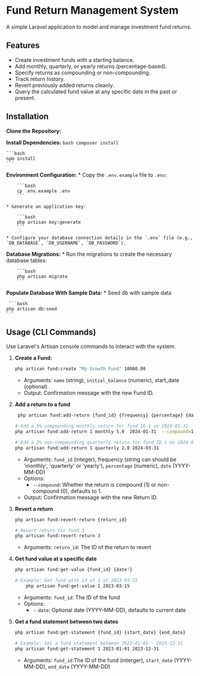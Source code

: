 # Fund Return Management System
A simple Laravel application to model and manage investment fund returns.


## Features
* Create investment funds with a starting balance.
* Add monthly, quarterly, or yearly returns (percentage-based).
* Specify returns as compounding or non-compounding.
* Track return history.
* Revert previously added returns cleanly.
* Query the calculated fund value at any specific date in the past or present.


## Installation

**Clone the Repository:**

**Install Dependencies:**
    ```bash
    composer install
    ```
    
    ```bash
    npm install
    ```


**Environment Configuration:**
    * Copy the `.env.example` file to `.env`:
    
        ```bash
        cp .env.example .env
        ```
        
    * Generate an application key:
    
        ```bash
        php artisan key:generate
        ```
        
    * Configure your database connection details in the `.env` file (e.g., `DB_DATABASE`, `DB_USERNAME`, `DB_PASSWORD`).


**Database Migrations:**
    * Run the migrations to create the necessary database tables:
    
        ```bash
        php artisan migrate
        ```


**Populate Database With Sample Data:**
    * Seed db with sample data
    
     ```bash
    php artisan db:seed
    ```

## Usage (CLI Commands)
Use Laravel's Artisan console commands to interact with the system.


1.  **Create a Fund:**
    ```bash
    php artisan fund:create "My Growth Fund" 10000.00
    ```
    * Arguments: `name` (string), `initial_balance` (numeric), start_date (optional)
    * Output: Confirmation message with the new Fund ID.


2. **Add a return to a fund**
    ```bash
     php artisan fund:add-return {fund_id} {frequency} {percentage} {date} {--compound=1}
    ```

     ```bash
    # Add a 5% compounding monthly return for fund ID 1 on 2024-01-31
    php artisan fund:add-return 1 monthly 5.0  2024-01-31  --compound=1

    # Add a 2% non-compounding quarterly return for fund ID 1 on 2024-03-31
    php artisan fund:add-return 1 quarterly 2.0 2024-03-31 
    ```
    * Arguments: `fund_id` (integer), frequency (string can should be 'monthly', 'quarterly' or 'yearly'), `percentage` (numeric), `date` (YYYY-MM-DD)    
    * Options:
        * `--compound`: Whether the return is compound (1) or non-compound (0), defaults to 1.
    * Output: Confirmation message with the new Return ID.


3. **Revert a return**
    ```bash
    php artisan fund:revert-return {return_id}
    
    # Revert return for Fund 3
    php artisan fund:revert-return 3
    ```
    * Arguments: `return_id`: The ID of the return to revert


4. **Get fund value at a specific date**
    ```bash
    php artisan fund:get-value {fund_id} {date?}
    ```
       
    ```bash
    # Example: Get fund with id of 1 at 2023-03-25
        php artisan fund:get-value 1 2023-03-15
    ```
    * Arguments: `fund_id`: The ID of the fund
    * Options:
        * `--date`: Optional date (YYYY-MM-DD), defaults to current date


5. **Get a fund statement between two dates**
     ```bash
    php artisan fund:get-statement {fund_id} {start_date} {end_date}
    ```

    ```bash
    # Example: Get a fund statement between 2023-01-01 - 2023-12-31
    php artisan fund:get-statement 1 2023-01-01 2023-12-31
    ```
    * Arguments: `fund_id`:The ID of the fund (interger), `start_date` (YYYY-MM-DD), `end_date` (YYYY-MM-DD)

